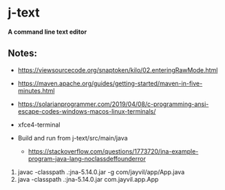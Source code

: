 # j-text
**A command line text editor**

## Notes:
- https://viewsourcecode.org/snaptoken/kilo/02.enteringRawMode.html
- https://maven.apache.org/guides/getting-started/maven-in-five-minutes.html
- https://solarianprogrammer.com/2019/04/08/c-programming-ansi-escape-codes-windows-macos-linux-terminals/
- xfce4-terminal

- Build and run from j-text/src/main/java
  - https://stackoverflow.com/questions/1773720/jna-example-program-java-lang-noclassdeffounderror

1. javac -classpath .:jna-5.14.0.jar -g com/jayvil/app/App.java<br>
2. java -classpath .:jna-5.14.0.jar com.jayvil.app.App<br>
